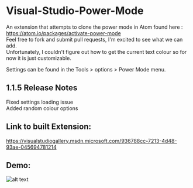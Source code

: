 # Visual-Studio-Power-Mode
An extension that attempts to clone the power mode in Atom found here : https://atom.io/packages/activate-power-mode  
Feel free to fork and submit pull requests, I'm excited to see what we can add.  
Unfortunately, I couldn't figure out how to get the current text colour so for now it is just customizable. 


Settings can be found in the Tools > options > Power Mode menu.  

## 1.1.5 Release Notes 
Fixed settings loading issue  
Added random colour options  

## Link to built Extension:  
https://visualstudiogallery.msdn.microsoft.com/936788cc-7213-4d48-93ae-045694781214

## Demo:  
![alt text](https://raw.githubusercontent.com/LiamMorrow/Visual-Studio-Power-Mode/master/Images/demo.gif "Power Mode in Action")
